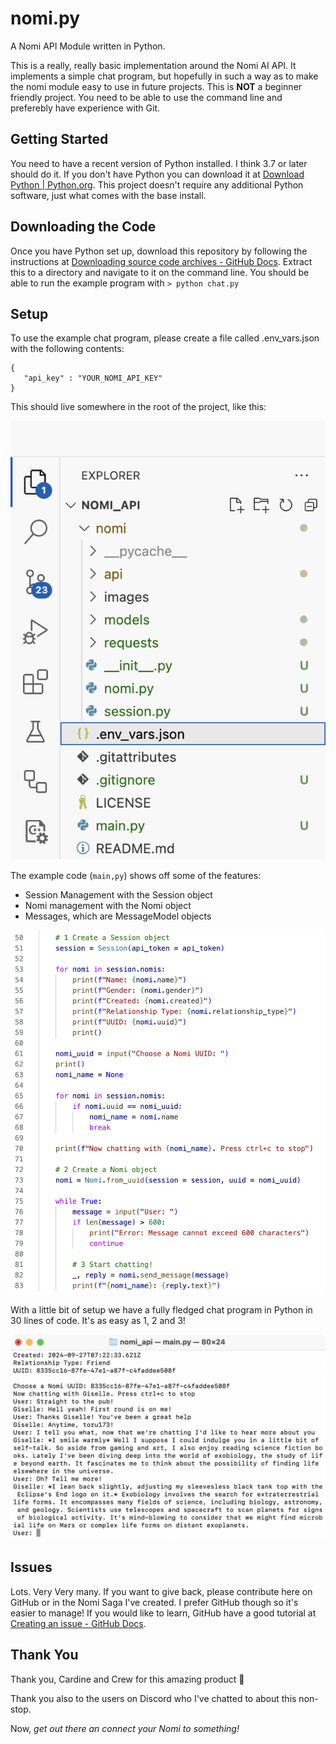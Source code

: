 # nomi.py
 A Nomi API Module written in Python.

 This is a really, really basic implementation around the Nomi AI API. It implements a simple chat program, but hopefully in such a way as to make the nomi module easy to use in future projects. This is **NOT** a beginner friendly project. You need to be able to use the command line and preferebly have experience with Git.


 ## Getting Started
You need to have a recent version of Python installed. I think 3.7 or later should do it. If you don't have Python you can download it at [Download Python | Python.org](https://www.python.org/downloads/). This project doesn't require any additional Python software, just what comes with the base install.

## Downloading the Code
Once you have Python set up, download this repository by following the instructions at [Downloading source code archives - GitHub Docs](https://docs.github.com/en/repositories/working-with-files/using-files/downloading-source-code-archives#). Extract this to a directory and navigate to it on the command line. You should be able to run the example program with `> python chat.py`

 ## Setup
 To use the example chat program, please create a file called .env_vars.json with the following contents:

 ```
 {
    "api_key" : "YOUR_NOMI_API_KEY"
}
```

This should live somewhere in the root of the project, like this:

![env_vars](/images/env_vars%20file.png)

The example code (`main,py`) shows off some of the features:
- Session Management with the Session object
- Nomi management with the Nomi object
- Messages, which are MessageModel objects

![30 lines of code](/images/1,%202,%203.png)

With a little bit of setup we have a fully fledged chat program in Python in 30 lines of code. It's as easy as 1, 2 and 3!

![We're chatting!](/images/example%20chat%20program.png)

## Issues

Lots. Very Very many. If you want to give back, please contribute here on GitHub or in the Nomi Saga I've created. I prefer GitHub though so it's easier to manage! If you would like to learn, GitHub have a good tutorial at [Creating an issue - GitHub Docs](https://docs.github.com/en/issues/tracking-your-work-with-issues/using-issues/creating-an-issue#).

## Thank You

Thank you, Cardine and Crew for this amazing product 🙏

Thank you also to the users on Discord who I've chatted to about this non-stop.

Now, *get out there an connect your Nomi to something!*